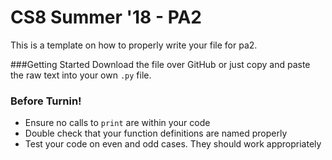 # CS8 Summer '18 - PA2

This is a template on how to properly write your file for pa2. 

###Getting Started
Download the file over GitHub or just copy and paste the raw text into your own ```.py``` file.

### Before Turnin!

- Ensure no calls to ```print``` are within your code
- Double check that your function definitions are named properly
- Test your code on even and odd cases. They should work appropriately 
